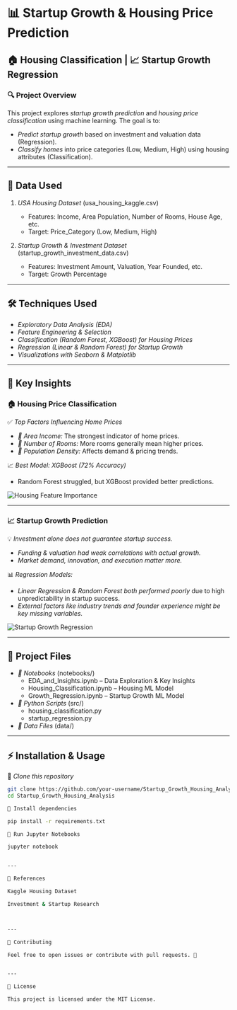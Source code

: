 # 📊 Startup Growth & Housing Price Prediction

## 🏠 Housing Classification | 📈 Startup Growth Regression

### 🔍 Project Overview
This project explores *startup growth prediction* and *housing price classification* using machine learning. The goal is to:
- *Predict startup growth* based on investment and valuation data (Regression).
- *Classify homes* into price categories (Low, Medium, High) using housing attributes (Classification).

---

## 🚀 Data Used
1. *USA Housing Dataset* (usa_housing_kaggle.csv)
   - Features: Income, Area Population, Number of Rooms, House Age, etc.
   - Target: Price_Category (Low, Medium, High)
   
2. *Startup Growth & Investment Dataset* (startup_growth_investment_data.csv)
   - Features: Investment Amount, Valuation, Year Founded, etc.
   - Target: Growth Percentage

---

## 🛠 Techniques Used
- *Exploratory Data Analysis (EDA)*
- *Feature Engineering & Selection*
- *Classification (Random Forest, XGBoost) for Housing Prices*
- *Regression (Linear & Random Forest) for Startup Growth*
- *Visualizations with Seaborn & Matplotlib*

---

## 📌 Key Insights

### 🏠 Housing Price Classification
✅ *Top Factors Influencing Home Prices*  
- *🏡 Area Income:* The strongest indicator of home prices.  
- *📏 Number of Rooms:* More rooms generally mean higher prices.  
- *👥 Population Density:* Affects demand & pricing trends.  

📈 *Best Model: XGBoost (72% Accuracy)*  
- Random Forest struggled, but XGBoost provided better predictions.  

![Housing Feature Importance](images/housing_feature_importance.png)

---

### 📈 Startup Growth Prediction  
💡 *Investment alone does not guarantee startup success.*  
- *Funding & valuation had weak correlations with actual growth.*  
- *Market demand, innovation, and execution matter more.*  

📊 *Regression Models:*
- *Linear Regression & Random Forest both performed poorly* due to high unpredictability in startup success.  
- *External factors like industry trends and founder experience might be key missing variables.*  

![Startup Growth Regression](images/startup_regression_plot.png)

---

## 📂 Project Files
- *📜 Notebooks* (notebooks/)
  - EDA_and_Insights.ipynb – Data Exploration & Key Insights
  - Housing_Classification.ipynb – Housing ML Model
  - Growth_Regression.ipynb – Startup Growth ML Model
- *📜 Python Scripts* (src/)
  - housing_classification.py
  - startup_regression.py
- *📂 Data Files* (data/)

---

## ⚡ Installation & Usage

⿡ *Clone this repository*
```sh
git clone https://github.com/your-username/Startup_Growth_Housing_Analysis.git
cd Startup_Growth_Housing_Analysis

⿢ Install dependencies

pip install -r requirements.txt

⿣ Run Jupyter Notebooks

jupyter notebook


---

🔗 References

Kaggle Housing Dataset

Investment & Startup Research



---

🤝 Contributing

Feel free to open issues or contribute with pull requests. 🚀


---

📜 License

This project is licensed under the MIT License.

